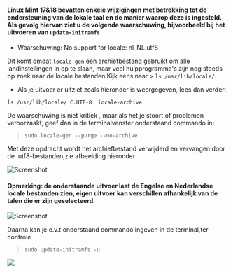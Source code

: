 #### Linux Mint 17&18 bevatten enkele wijzigingen met betrekking tot de ondersteuning van de lokale taal en de manier waarop deze is ingesteld. Als gevolg hiervan ziet u de volgende waarschuwing, bijvoorbeeld bij het uitvoeren van `update-initramfs`
- Waarschuwing: No support for locale: nl_NL.utf8

Dit komt omdat `locale-gen` een archiefbestand gebruikt om alle landinstellingen in op te slaan, maar veel hulpprogramma's zijn nog steeds op zoek naar de locale bestanden
Kijk eens naar > ``ls /usr/lib/locale/``. 
- Als je uitvoer er uitziet zoals hieronder is weergegeven, lees dan verder:

 `ls /usr/lib/locale/
C.UTF-8  locale-archive`

De waarschuwing is niet kritiek , maar als het je stoort of problemen veroorzaakt, geef dan in de terminalvenster onderstaand commando in:
> ``sudo locale-gen --purge --no-archive``

Met deze opdracht wordt het archiefbestand verwijderd en vervangen door de .utf8-bestanden,zie afbeelding hieronder

![Screenshot](https://i.imgur.com/5VyVxm4.png"Screenshot") 

 #### Opmerking: de onderstaande uitvoer laat de Engelse en Nederlandse locale bestanden zien, eigen uitvoer kan verschillen afhankelijk van de talen die er zijn geselecteerd.
 ![Screenshot](https://i.imgur.com/5vPsjzm.png"Screenshot") 
 
Daarna kan je e.v.t onderstaand commando ingeven in de terminal,ter controle 
> ``sudo update-initramfs -u``
 
![](https://img.shields.io/badge/Linux-CC0-brightgreen.svg?style=social&label=Afbeeldingen)

